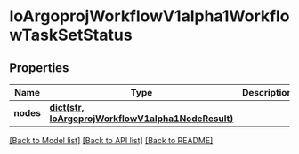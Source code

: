 # IoArgoprojWorkflowV1alpha1WorkflowTaskSetStatus

## Properties
Name | Type | Description | Notes
------------ | ------------- | ------------- | -------------
**nodes** | [**dict(str, IoArgoprojWorkflowV1alpha1NodeResult)**](IoArgoprojWorkflowV1alpha1NodeResult.md) |  | [optional] 

[[Back to Model list]](../README.md#documentation-for-models) [[Back to API list]](../README.md#documentation-for-api-endpoints) [[Back to README]](../README.md)


